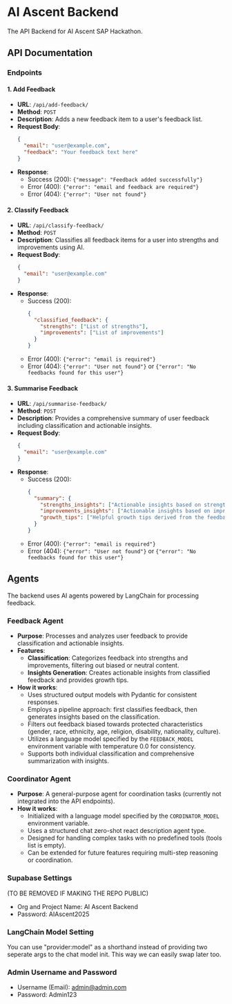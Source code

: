 # AI Ascent Backend

The API Backend for AI Ascent SAP Hackathon.

## API Documentation

### Endpoints

#### 1. Add Feedback
- **URL**: `/api/add-feedback/`
- **Method**: `POST`
- **Description**: Adds a new feedback item to a user's feedback list.
- **Request Body**:
  ```json
  {
    "email": "user@example.com",
    "feedback": "Your feedback text here"
  }
  ```
- **Response**:
  - Success (200): `{"message": "Feedback added successfully"}`
  - Error (400): `{"error": "email and feedback are required"}`
  - Error (404): `{"error": "User not found"}`

#### 2. Classify Feedback
- **URL**: `/api/classify-feedback/`
- **Method**: `POST`
- **Description**: Classifies all feedback items for a user into strengths and improvements using AI.
- **Request Body**:
  ```json
  {
    "email": "user@example.com"
  }
  ```
- **Response**:
  - Success (200): 
    ```json
    {
      "classified_feedback": {
        "strengths": ["List of strengths"],
        "improvements": ["List of improvements"]
      }
    }
    ```
  - Error (400): `{"error": "email is required"}`
  - Error (404): `{"error": "User not found"}` or `{"error": "No feedbacks found for this user"}`

#### 3. Summarise Feedback
- **URL**: `/api/summarise-feedback/`
- **Method**: `POST`
- **Description**: Provides a comprehensive summary of user feedback including classification and actionable insights.
- **Request Body**:
  ```json
  {
    "email": "user@example.com"
  }
  ```
- **Response**:
  - Success (200): 
    ```json
    {
      "summary": {
        "strengths_insights": ["Actionable insights based on strengths"],
        "improvements_insights": ["Actionable insights based on improvements"],
        "growth_tips": ["Helpful growth tips derived from the feedback"]
      }
    }
    ```
  - Error (400): `{"error": "email is required"}`
  - Error (404): `{"error": "User not found"}` or `{"error": "No feedbacks found for this user"}`

## Agents

The backend uses AI agents powered by LangChain for processing feedback.

### Feedback Agent
- **Purpose**: Processes and analyzes user feedback to provide classification and actionable insights.
- **Features**:
  - **Classification**: Categorizes feedback into strengths and improvements, filtering out biased or neutral content.
  - **Insights Generation**: Creates actionable insights from classified feedback and provides growth tips.
- **How it works**:
  - Uses structured output models with Pydantic for consistent responses.
  - Employs a pipeline approach: first classifies feedback, then generates insights based on the classification.
  - Filters out feedback biased towards protected characteristics (gender, race, ethnicity, age, religion, disability, nationality, culture).
  - Utilizes a language model specified by the `FEEDBACK_MODEL` environment variable with temperature 0.0 for consistency.
  - Supports both individual classification and comprehensive summarization with insights.

### Coordinator Agent
- **Purpose**: A general-purpose agent for coordination tasks (currently not integrated into the API endpoints).
- **How it works**:
  - Initialized with a language model specified by the `CORDINATOR_MODEL` environment variable.
  - Uses a structured chat zero-shot react description agent type.
  - Designed for handling complex tasks with no predefined tools (tools list is empty).
  - Can be extended for future features requiring multi-step reasoning or coordination.

### Supabase Settings
(TO BE REMOVED IF MAKING THE REPO PUBLIC)

- Org and Project Name: AI Ascent Backend
- Password: AIAscent2025

### LangChain Model Setting

You can use "provider:model" as a shorthand instead of providing two seperate args to the chat model init. This way we can easily swap later too.

### Admin Username and Password

- Username (Email): admin@admin.com
- Password: Admin123